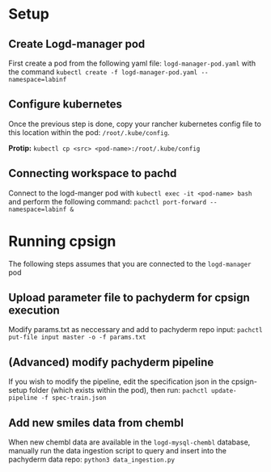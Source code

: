# Setup
## Create Logd-manager pod
First create a pod from the following yaml file: `logd-manager-pod.yaml` with the command `kubectl create -f logd-manager-pod.yaml --namespace=labinf`

## Configure kubernetes
Once the previous step is done, copy your rancher kubernetes config file to this location within the pod: `/root/.kube/config`.

**Protip:** `kubectl cp <src> <pod-name>:/root/.kube/config`

## Connecting workspace to pachd
Connect to the logd-manger pod with `kubectl exec -it <pod-name> bash` and perform the following command: `pachctl port-forward --namespace=labinf &`

# Running cpsign
The following steps assumes that you are connected to the `logd-manager` pod
## Upload parameter file to pachyderm for cpsign execution
Modify params.txt as neccessary and add to pachyderm repo input: `pachctl put-file input master -o -f params.txt`

## (Advanced) modify pachyderm pipeline
If you wish to modify the pipeline, edit the specification json in the cpsign-setup folder (which exists within the pod), then run: `pachctl update-pipeline -f spec-train.json`

## Add new smiles data from chembl
When new chembl data are available in the `logd-mysql-chembl` database, manually run the data ingestion script to query and insert into the pachyderm data repo: `python3 data_ingestion.py`
